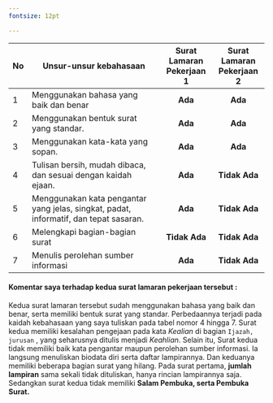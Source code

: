 ```yaml
---
fontsize: 12pt

---
```


| No  | Unsur-unsur kebahasaan                                                                | Surat Lamaran <br> Pekerjaan 1 | Surat Lamaran <br> Pekerjaan 2 |
| --- | ------------------------------------------------------------------------------------- | :----------------------------: | :----------------------------: |
| 1   | Menggunakan bahasa yang baik dan benar                                                |              **Ada**               |              **Ada**               |
| 2   | Menggunakan bentuk surat yang standar.                                                |              **Ada**               |              **Ada**               |
| 3   | Menggunakan kata-kata yang sopan.                                                     |              **Ada**               |              **Ada**               |
| 4   | Tulisan bersih, mudah dibaca, dan sesuai dengan kaidah ejaan.                         |              **Ada**               |           **Tidak Ada**            |
| 5   | Menggunakan kata pengantar yang jelas, singkat, padat, informatif, dan tepat sasaran. |              **Ada**               |           **Tidak Ada**            |
| 6   | Melengkapi bagian-bagian surat                                                        |           **Tidak Ada**            |           **Tidak Ada**            |
| 7   | Menulis perolehan sumber informasi                                                    |              **Ada**               |           **Tidak Ada**            |

#### Komentar saya terhadap kedua surat lamaran pekerjaan tersebut :

Kedua surat lamaran tersebut sudah menggunakan bahasa yang baik dan benar, serta memiliki bentuk surat yang standar. Perbedaannya terjadi pada kaidah kebahasaan yang saya tuliskan pada tabel nomor 4 hingga 7. Surat kedua memiliki kesalahan pengejaan pada kata *Kealian* di bagian `Ijazah, jurusan` , yang seharusnya ditulis menjadi *Keahlian*. Selain itu, Surat kedua tidak memiliki baik kata pengantar maupun perolehan sumber informasi. Ia langsung menuliskan biodata diri serta daftar lampirannya. Dan keduanya memiliki beberapa bagian surat yang hilang. Pada surat pertama, **jumlah lampiran** sama sekali tidak dituliskan, hanya rincian lampirannya saja. Sedangkan surat kedua tidak memiliki **Salam Pembuka, serta Pembuka Surat.**